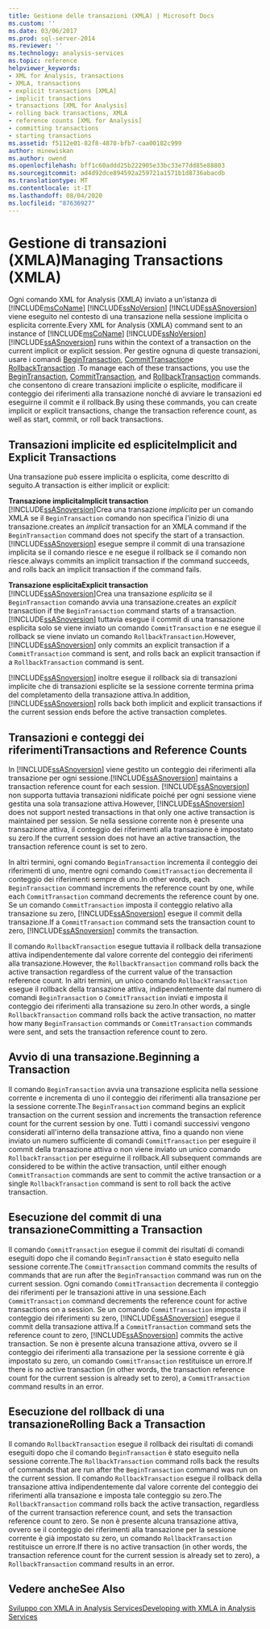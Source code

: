 ```yaml
---
title: Gestione delle transazioni (XMLA) | Microsoft Docs
ms.custom: ''
ms.date: 03/06/2017
ms.prod: sql-server-2014
ms.reviewer: ''
ms.technology: analysis-services
ms.topic: reference
helpviewer_keywords:
- XML for Analysis, transactions
- XMLA, transactions
- explicit transactions [XMLA]
- implicit transactions
- transactions [XML for Analysis]
- rolling back transactions, XMLA
- reference counts [XML for Analysis]
- committing transactions
- starting transactions
ms.assetid: f5112e01-82f8-4870-bfb7-caa00182c999
author: minewiskan
ms.author: owend
ms.openlocfilehash: bff1c60addd25b222905e33bc33e77dd85e88803
ms.sourcegitcommit: ad4d92dce894592a259721a1571b1d8736abacdb
ms.translationtype: MT
ms.contentlocale: it-IT
ms.lasthandoff: 08/04/2020
ms.locfileid: "87636927"
---
```

# <a name="managing-transactions-xmla"></a><span data-ttu-id="d11f1-102">Gestione di transazioni (XMLA)</span><span class="sxs-lookup"><span data-stu-id="d11f1-102">Managing Transactions (XMLA)</span></span>
  <span data-ttu-id="d11f1-103">Ogni comando XML for Analysis (XMLA) inviato a un'istanza di [!INCLUDE[msCoName](../../includes/msconame-md.md)] [!INCLUDE[ssNoVersion](../../includes/ssnoversion-md.md)] [!INCLUDE[ssASnoversion](../../includes/ssasnoversion-md.md)] viene eseguito nel contesto di una transazione nella sessione implicita o esplicita corrente.</span><span class="sxs-lookup"><span data-stu-id="d11f1-103">Every XML for Analysis (XMLA) command sent to an instance of [!INCLUDE[msCoName](../../includes/msconame-md.md)] [!INCLUDE[ssNoVersion](../../includes/ssnoversion-md.md)] [!INCLUDE[ssASnoversion](../../includes/ssasnoversion-md.md)] runs within the context of a transaction on the current implicit or explicit session.</span></span> <span data-ttu-id="d11f1-104">Per gestire ognuna di queste transazioni, usare i comandi [BeginTransaction](https://docs.microsoft.com/bi-reference/xmla/xml-elements-commands/begintransaction-element-xmla), [CommitTransaction](https://docs.microsoft.com/bi-reference/xmla/xml-elements-commands/committransaction-element-xmla)e [RollbackTransaction](https://docs.microsoft.com/bi-reference/xmla/xml-elements-commands/rollbacktransaction-element-xmla) .</span><span class="sxs-lookup"><span data-stu-id="d11f1-104">To manage each of these transactions, you use the [BeginTransaction](https://docs.microsoft.com/bi-reference/xmla/xml-elements-commands/begintransaction-element-xmla), [CommitTransaction](https://docs.microsoft.com/bi-reference/xmla/xml-elements-commands/committransaction-element-xmla), and [RollbackTransaction](https://docs.microsoft.com/bi-reference/xmla/xml-elements-commands/rollbacktransaction-element-xmla) commands.</span></span> <span data-ttu-id="d11f1-105">che consentono di creare transazioni implicite o esplicite, modificare il conteggio dei riferimenti alla transazione nonché di avviare le transazioni ed eseguirne il commit e il rollback.</span><span class="sxs-lookup"><span data-stu-id="d11f1-105">By using these commands, you can create implicit or explicit transactions, change the transaction reference count, as well as start, commit, or roll back transactions.</span></span>  
  
## <a name="implicit-and-explicit-transactions"></a><span data-ttu-id="d11f1-106">Transazioni implicite ed esplicite</span><span class="sxs-lookup"><span data-stu-id="d11f1-106">Implicit and Explicit Transactions</span></span>  
 <span data-ttu-id="d11f1-107">Una transazione può essere implicita o esplicita, come descritto di seguito.</span><span class="sxs-lookup"><span data-stu-id="d11f1-107">A transaction is either implicit or explicit:</span></span>  
  
 <span data-ttu-id="d11f1-108">**Transazione implicita**</span><span class="sxs-lookup"><span data-stu-id="d11f1-108">**Implicit transaction**</span></span>  
 [!INCLUDE[ssASnoversion](../../includes/ssasnoversion-md.md)]<span data-ttu-id="d11f1-109">Crea una transazione *implicita* per un comando XMLA se il `BeginTransaction` comando non specifica l'inizio di una transazione.</span><span class="sxs-lookup"><span data-stu-id="d11f1-109">creates an *implicit* transaction for an XMLA command if the `BeginTransaction` command does not specify the start of a transaction.</span></span> [!INCLUDE[ssASnoversion](../../includes/ssasnoversion-md.md)] <span data-ttu-id="d11f1-110">esegue sempre il commit di una transazione implicita se il comando riesce e ne esegue il rollback se il comando non riesce.</span><span class="sxs-lookup"><span data-stu-id="d11f1-110">always commits an implicit transaction if the command succeeds, and rolls back an implicit transaction if the command fails.</span></span>  
  
 <span data-ttu-id="d11f1-111">**Transazione esplicita**</span><span class="sxs-lookup"><span data-stu-id="d11f1-111">**Explicit transaction**</span></span>  
 [!INCLUDE[ssASnoversion](../../includes/ssasnoversion-md.md)]<span data-ttu-id="d11f1-112">Crea una transazione *esplicita* se il `BeginTransaction` comando avvia una transazione.</span><span class="sxs-lookup"><span data-stu-id="d11f1-112">creates an *explicit* transaction if the `BeginTransaction` command starts of a transaction.</span></span> <span data-ttu-id="d11f1-113">[!INCLUDE[ssASnoversion](../../includes/ssasnoversion-md.md)] tuttavia esegue il commit di una transazione esplicita solo se viene inviato un comando `CommitTransaction` e ne esegue il rollback se viene inviato un comando `RollbackTransaction`.</span><span class="sxs-lookup"><span data-stu-id="d11f1-113">However, [!INCLUDE[ssASnoversion](../../includes/ssasnoversion-md.md)] only commits an explicit transaction if a `CommitTransaction` command is sent, and rolls back an explicit transaction if a `RollbackTransaction` command is sent.</span></span>  
  
 <span data-ttu-id="d11f1-114">[!INCLUDE[ssASnoversion](../../includes/ssasnoversion-md.md)] inoltre esegue il rollback sia di transazioni implicite che di transazioni esplicite se la sessione corrente termina prima del completamento della transazione attiva.</span><span class="sxs-lookup"><span data-stu-id="d11f1-114">In addition, [!INCLUDE[ssASnoversion](../../includes/ssasnoversion-md.md)] rolls back both implicit and explicit transactions if the current session ends before the active transaction completes.</span></span>  
  
## <a name="transactions-and-reference-counts"></a><span data-ttu-id="d11f1-115">Transazioni e conteggi dei riferimenti</span><span class="sxs-lookup"><span data-stu-id="d11f1-115">Transactions and Reference Counts</span></span>  
 <span data-ttu-id="d11f1-116">In [!INCLUDE[ssASnoversion](../../includes/ssasnoversion-md.md)] viene gestito un conteggio dei riferimenti alla transazione per ogni sessione.</span><span class="sxs-lookup"><span data-stu-id="d11f1-116">[!INCLUDE[ssASnoversion](../../includes/ssasnoversion-md.md)] maintains a transaction reference count for each session.</span></span> <span data-ttu-id="d11f1-117">[!INCLUDE[ssASnoversion](../../includes/ssasnoversion-md.md)] non supporta tuttavia transazioni nidificate poiché per ogni sessione viene gestita una sola transazione attiva.</span><span class="sxs-lookup"><span data-stu-id="d11f1-117">However, [!INCLUDE[ssASnoversion](../../includes/ssasnoversion-md.md)] does not support nested transactions in that only one active transaction is maintained per session.</span></span> <span data-ttu-id="d11f1-118">Se nella sessione corrente non è presente una transazione attiva, il conteggio dei riferimenti alla transazione è impostato su zero.</span><span class="sxs-lookup"><span data-stu-id="d11f1-118">If the current session does not have an active transaction, the transaction reference count is set to zero.</span></span>  
  
 <span data-ttu-id="d11f1-119">In altri termini, ogni comando `BeginTransaction` incrementa il conteggio dei riferimenti di uno, mentre ogni comando `CommitTransaction` decrementa il conteggio dei riferimenti sempre di uno.</span><span class="sxs-lookup"><span data-stu-id="d11f1-119">In other words, each `BeginTransaction` command increments the reference count by one, while each `CommitTransaction` command decrements the reference count by one.</span></span> <span data-ttu-id="d11f1-120">Se un comando `CommitTransaction` imposta il conteggio relativo alla transazione su zero, [!INCLUDE[ssASnoversion](../../includes/ssasnoversion-md.md)] esegue il commit della transazione.</span><span class="sxs-lookup"><span data-stu-id="d11f1-120">If a `CommitTransaction` command sets the transaction count to zero, [!INCLUDE[ssASnoversion](../../includes/ssasnoversion-md.md)] commits the transaction.</span></span>  
  
 <span data-ttu-id="d11f1-121">Il comando `RollbackTransaction` esegue tuttavia il rollback della transazione attiva indipendentemente dal valore corrente del conteggio dei riferimenti alla transazione.</span><span class="sxs-lookup"><span data-stu-id="d11f1-121">However, the `RollbackTransaction` command rolls back the active transaction regardless of the current value of the transaction reference count.</span></span> <span data-ttu-id="d11f1-122">In altri termini, un unico comando `RollbackTransaction` esegue il rollback della transazione attiva, indipendentemente dal numero di comandi `BeginTransaction` o `CommitTransaction` inviati e imposta il conteggio dei riferimenti alla transazione su zero.</span><span class="sxs-lookup"><span data-stu-id="d11f1-122">In other words, a single `RollbackTransaction` command rolls back the active transaction, no matter how many `BeginTransaction` commands or `CommitTransaction` commands were sent, and sets the transaction reference count to zero.</span></span>  
  
## <a name="beginning-a-transaction"></a><span data-ttu-id="d11f1-123">Avvio di una transazione.</span><span class="sxs-lookup"><span data-stu-id="d11f1-123">Beginning a Transaction</span></span>  
 <span data-ttu-id="d11f1-124">Il comando `BeginTransaction` avvia una transazione esplicita nella sessione corrente e incrementa di uno il conteggio dei riferimenti alla transazione per la sessione corrente.</span><span class="sxs-lookup"><span data-stu-id="d11f1-124">The `BeginTransaction` command begins an explicit transaction on the current session and increments the transaction reference count for the current session by one.</span></span> <span data-ttu-id="d11f1-125">Tutti i comandi successivi vengono considerati all'interno della transazione attiva, fino a quando non viene inviato un numero sufficiente di comandi `CommitTransaction` per eseguire il commit della transazione attiva o non viene inviato un unico comando `RollbackTransaction` per eseguirne il rollback.</span><span class="sxs-lookup"><span data-stu-id="d11f1-125">All subsequent commands are considered to be within the active transaction, until either enough `CommitTransaction` commands are sent to commit the active transaction or a single `RollbackTransaction` command is sent to roll back the active transaction.</span></span>  
  
## <a name="committing-a-transaction"></a><span data-ttu-id="d11f1-126">Esecuzione del commit di una transazione</span><span class="sxs-lookup"><span data-stu-id="d11f1-126">Committing a Transaction</span></span>  
 <span data-ttu-id="d11f1-127">Il comando `CommitTransaction` esegue il commit dei risultati di comandi eseguiti dopo che il comando `BeginTransaction` è stato eseguito nella sessione corrente.</span><span class="sxs-lookup"><span data-stu-id="d11f1-127">The `CommitTransaction` command commits the results of commands that are run after the `BeginTransaction` command was run on the current session.</span></span> <span data-ttu-id="d11f1-128">Ogni comando `CommitTransaction` decrementa il conteggio dei riferimenti per le transazioni attive in una sessione.</span><span class="sxs-lookup"><span data-stu-id="d11f1-128">Each `CommitTransaction` command decrements the reference count for active transactions on a session.</span></span> <span data-ttu-id="d11f1-129">Se un comando `CommitTransaction` imposta il conteggio dei riferimenti su zero, [!INCLUDE[ssASnoversion](../../includes/ssasnoversion-md.md)] esegue il commit della transazione attiva.</span><span class="sxs-lookup"><span data-stu-id="d11f1-129">If a `CommitTransaction` command sets the reference count to zero, [!INCLUDE[ssASnoversion](../../includes/ssasnoversion-md.md)] commits the active transaction.</span></span> <span data-ttu-id="d11f1-130">Se non è presente alcuna transazione attiva, ovvero se il conteggio dei riferimenti alla transazione per la sessione corrente è già impostato su zero, un comando `CommitTransaction` restituisce un errore.</span><span class="sxs-lookup"><span data-stu-id="d11f1-130">If there is no active transaction (in other words, the transaction reference count for the current session is already set to zero), a `CommitTransaction` command results in an error.</span></span>  
  
## <a name="rolling-back-a-transaction"></a><span data-ttu-id="d11f1-131">Esecuzione del rollback di una transazione</span><span class="sxs-lookup"><span data-stu-id="d11f1-131">Rolling Back a Transaction</span></span>  
 <span data-ttu-id="d11f1-132">Il comando `RollbackTransaction` esegue il rollback dei risultati di comandi eseguiti dopo che il comando `BeginTransaction` è stato eseguito nella sessione corrente.</span><span class="sxs-lookup"><span data-stu-id="d11f1-132">The `RollbackTransaction` command rolls back the results of commands that are run after the `BeginTransaction` command was run on the current session.</span></span> <span data-ttu-id="d11f1-133">Il comando `RollbackTransaction` esegue il rollback della transazione attiva indipendentemente dal valore corrente del conteggio dei riferimenti alla transazione e imposta tale conteggio su zero.</span><span class="sxs-lookup"><span data-stu-id="d11f1-133">The `RollbackTransaction` command rolls back the active transaction, regardless of the current transaction reference count, and sets the transaction reference count to zero.</span></span> <span data-ttu-id="d11f1-134">Se non è presente alcuna transazione attiva, ovvero se il conteggio dei riferimenti alla transazione per la sessione corrente è già impostato su zero, un comando `RollbackTransaction` restituisce un errore.</span><span class="sxs-lookup"><span data-stu-id="d11f1-134">If there is no active transaction (in other words, the transaction reference count for the current session is already set to zero), a `RollbackTransaction` command results in an error.</span></span>  
  
## <a name="see-also"></a><span data-ttu-id="d11f1-135">Vedere anche</span><span class="sxs-lookup"><span data-stu-id="d11f1-135">See Also</span></span>  
 [<span data-ttu-id="d11f1-136">Sviluppo con XMLA in Analysis Services</span><span class="sxs-lookup"><span data-stu-id="d11f1-136">Developing with XMLA in Analysis Services</span></span>](developing-with-xmla-in-analysis-services.md)  
  
  
